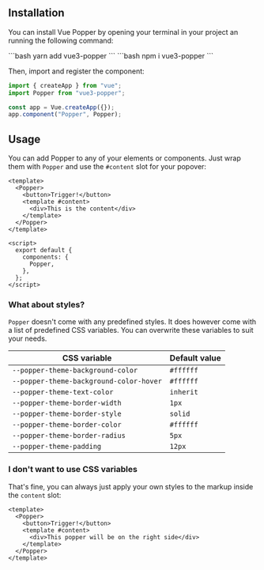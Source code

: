 ## Installation

You can install Vue Popper by opening your terminal in your project an running the following command:

<CodeGroup>
<CodeBlock title="YARN" active>
```bash
yarn add vue3-popper
```
</CodeBlock>

<CodeBlock title="NPM">
```bash
npm i vue3-popper
```
</CodeBlock>
</CodeGroup>

Then, import and register the component:

```javascript
import { createApp } from "vue";
import Popper from "vue3-popper";

const app = Vue.createApp({});
app.component("Popper", Popper);
```

## Usage

You can add Popper to any of your elements or components. Just wrap them with `Popper` and use the `#content` slot for your popover:

```vue
<template>
  <Popper>
    <button>Trigger!</button>
    <template #content>
      <div>This is the content</div>
    </template>
  </Popper>
</template>

<script>
  export default {
    components: {
      Popper,
    },
  };
</script>
```

### What about styles?

`Popper` doesn't come with any predefined styles. It does however come with a list of predefined CSS variables. You can overwrite these variables to suit your needs.

| CSS variable                            | Default value |
| --------------------------------------- | ------------- |
| `--popper-theme-background-color`       | `#ffffff`     |
| `--popper-theme-background-color-hover` | `#ffffff`     |
| `--popper-theme-text-color`             | `inherit`     |
| `--popper-theme-border-width`           | `1px`         |
| `--popper-theme-border-style`           | `solid`       |
| `--popper-theme-border-color`           | `#ffffff`     |
| `--popper-theme-border-radius`          | `5px`         |
| `--popper-theme-padding`                | `12px`        |

### I don't want to use CSS variables

That's fine, you can always just apply your own styles to the markup inside the `content` slot:

```vue
<template>
  <Popper>
    <button>Trigger!</button>
    <template #content>
      <div>This popper will be on the right side</div>
    </template>
  </Popper>
</template>
```
